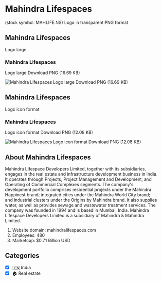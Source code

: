 # Mahindra Lifespaces
 (stock symbol: MAHLIFE.NS) Logo in transparent PNG format

## Mahindra Lifespaces
 Logo large

### Mahindra Lifespaces
 Logo large Download PNG (16.69 KB)

![Mahindra Lifespaces
 Logo large Download PNG (16.69 KB)](/img/orig/MAHLIFE.NS_BIG-7df3fa48.png)

## Mahindra Lifespaces
 Logo icon format

### Mahindra Lifespaces
 Logo icon format Download PNG (12.08 KB)

![Mahindra Lifespaces
 Logo icon format Download PNG (12.08 KB)](/img/orig/MAHLIFE.NS-e9506e2f.png)

## About Mahindra Lifespaces


Mahindra Lifespace Developers Limited, together with its subsidiaries, engages in the real estate and infrastructure development business in India. It operates through Projects, Project Management and Development; and Operating of Commercial Complexes segments. The company's development portfolio comprises residential projects under the Mahindra Happinest brand; integrated cities under the Mahindra World City brand; and industrial clusters under the Origins by Mahindra brand. It also supplies water, as well as provides sewage and wastewater treatment services. The company was founded in 1994 and is based in Mumbai, India. Mahindra Lifespace Developers Limited is a subsidiary of Mahindra & Mahindra Limited.

1. Website domain: mahindralifespaces.com
2. Employees: 480
3. Marketcap: $0.71 Billion USD


## Categories
- [x] 🇮🇳 India
- [x] 🏠 Real estate
